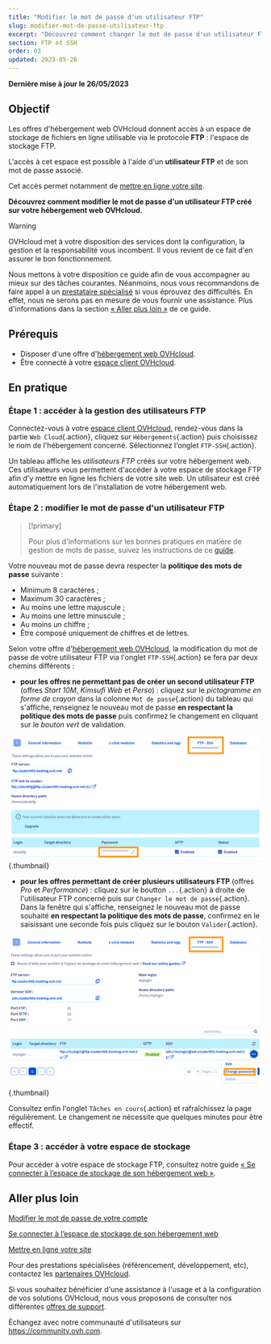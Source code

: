 ```yaml
---
title: "Modifier le mot de passe d'un utilisateur FTP"
slug: modifier-mot-de-passe-utilisateur-ftp
excerpt: "Découvrez comment changer le mot de passe d'un utilisateur FTP créé sur votre hébergement web OVHcloud"
section: FTP et SSH
order: 03
updated: 2023-05-26
---
```


**Dernière mise à jour le 26/05/2023**

## Objectif

Les offres d'hébergement web OVHcloud donnent accès à un espace de stockage de fichiers en ligne utilisable via le protocole **FTP** : l'espace de stockage FTP.

L'accès à cet espace est possible à l'aide d'un **utilisateur FTP** et de son mot de passe associé.

Cet accès permet notamment de [mettre en ligne votre site](/pages/web/hosting/hosting_how_to_get_my_website_online/).

**Découvrez comment modifier le mot de passe d'un utilisateur FTP créé sur votre hébergement web OVHcloud.**

> [!warning]
>
> OVHcloud met à votre disposition des services dont la configuration, la gestion et la responsabilité vous incombent. Il vous revient de ce fait d'en assurer le bon fonctionnement.
>
> Nous mettons à votre disposition ce guide afin de vous accompagner au mieux sur des tâches courantes. Néanmoins, nous vous recommandons de faire appel à un [prestataire spécialisé](https://partner.ovhcloud.com/fr/directory/) si vous éprouvez des difficultés. En effet, nous ne serons pas en mesure de vous fournir une assistance. Plus d'informations dans la section [« Aller plus loin »](#aller-plus-loin) de ce guide.
>

## Prérequis

- Disposer d'une offre d'[hébergement web OVHcloud](https://www.ovhcloud.com/fr/web-hosting/).
- Être connecté à votre [espace client OVHcloud](https://www.ovh.com/auth/?action=gotomanager&from=https://www.ovh.com/fr/&ovhSubsidiary=fr).

## En pratique

### Étape 1 : accéder à la gestion des utilisateurs FTP

Connectez-vous à votre [espace client OVHcloud](https://www.ovh.com/auth/?action=gotomanager&from=https://www.ovh.com/fr/&ovhSubsidiary=fr), rendez-vous dans la partie `Web Cloud`{.action}, cliquez sur `Hébergements`{.action} puis choisissez le nom de l'hébergement concerné. Sélectionnez l'onglet `FTP-SSH`{.action}.

Un tableau affiche les *utilisateurs FTP* créés sur votre hébergement web. Ces utilisateurs vous permettent d'accéder à votre espace de stockage FTP afin d'y mettre en ligne les fichiers de votre site web. Un utilisateur est créé automatiquement lors de l'installation de votre hébergement web.

### Étape 2 : modifier le mot de passe d'un utilisateur FTP

> [!primary]
>
> Pour plus d'informations sur les bonnes pratiques en matière de gestion de mots de passe, suivez les instructions de ce [guide](/pages/account/customer/manage-ovh-password/).
>

Votre nouveau mot de passe devra respecter la **politique des mots de passe** suivante :

- Minimum 8 caractères ;
- Maximum 30 caractères ;
- Au moins une lettre majuscule ;
- Au moins une lettre minuscule ;
- Au moins un chiffre ;
- Être composé uniquement de chiffres et de lettres.

Selon votre offre d'[hébergement web OVHcloud](https://www.ovhcloud.com/fr/web-hosting/), la modification du mot de passe de votre utilisateur FTP via l'onglet `FTP-SSH`{.action} se fera par deux chemins différents :

- **pour les offres ne permettant pas de créer un second utilisateur FTP** (offres *Start 10M*, *Kimsufi Web* et *Perso*) : cliquez sur le *pictogramme en forme de crayon* dans la colonne `Mot de passe`{.action} du tableau qui s'affiche, renseignez le nouveau mot de passe **en respectant la politique des mots de passe** puis confirmez le changement en cliquant sur le *bouton vert* de validation.

![change-ftp-password-step1-perso](images/change-ftp-password-step1-perso.png){.thumbnail}

- **pour les offres permettant de créer plusieurs utilisateurs FTP** (offres *Pro* et *Performance*) : cliquez sur le boutton `...`{.action} à droite de l'utilisateur FTP concerné puis sur `Changer le mot de passe`{.action}. Dans la fenêtre qui s'affiche, renseignez le nouveau mot de passe souhaité **en respectant la politique des mots de passe**, confirmez en le saisissant une seconde fois puis cliquez sur le bouton `Valider`{.action}.

![change-ftp-password-step1-pro](images/change-ftp-password-step1-pro.png){.thumbnail}

Consultez enfin l'onglet `Tâches en cours`{.action} et rafraîchissez la page régulièrement. Le changement ne nécessite que quelques minutes pour être effectif.

### Étape 3 : accéder à votre espace de stockage

Pour accéder à votre espace de stockage FTP, consultez notre guide [« Se connecter à l’espace de stockage de son hébergement web »](/pages/web/hosting/ftp_connection/).

## Aller plus loin <a name="go-further"></a>

[Modifier le mot de passe de votre compte](/pages/account/customer/manage-ovh-password/)

[Se connecter à l’espace de stockage de son hébergement web](/pages/web/hosting/ftp_connection/)

[Mettre en ligne votre site](/pages/web/hosting/hosting_how_to_get_my_website_online/)

Pour des prestations spécialisées (référencement, développement, etc), contactez les [partenaires OVHcloud](https://partner.ovhcloud.com/fr/directory/).

Si vous souhaitez bénéficier d'une assistance à l'usage et à la configuration de vos solutions OVHcloud, nous vous proposons de consulter nos différentes [offres de support](https://www.ovhcloud.com/fr/support-levels/).

Échangez avec notre communauté d'utilisateurs sur <https://community.ovh.com>.